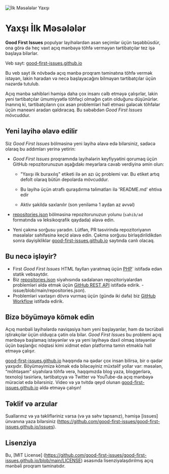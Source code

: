 ![İlk Məsələlər Yaxşı](https://github.com/Krishna01work/good-first-issues.github.io/blob/f5ac4b7f8543913637057e166638f1735512434c/assets/github/social-preview.png)

# Yaxşı İlk Məsələlər

**Good First Issues** populyar layihələrdən asan seçimlər üçün təşəbbüsdür, ona görə də heç vaxt açıq mənbəyə töhfə verməyən tərtibatçılar tez işə başlaya bilərlər.

Veb sayt: [good-first-issues.github.io](https://good-first-issues.github.io)

Bu veb sayt ilk növbədə açıq mənbə proqram təminatına töhfə vermək istəyən, lakin haradan və necə başlayacağını bilməyən tərtibatçılar üçün nəzərdə tutulub.

Açıq mənbə sahibləri həmişə daha çox insanı cəlb etməyə çalışırlar, lakin yeni tərtibatçılar ümumiyyətlə töhfəçi olmağın çətin olduğunu düşünürlər. İnanırıq ki, tərtibatçıların çox asan problemləri həll etməsi gələcək töhfələr üçün maneəni aradan qaldıracaq. Bu səbəbdən *Good First Issues* mövcuddur.

## Yeni layihə əlavə edilir

Siz *Good First Issues* bölməsinə yeni layihə əlavə edə bilərsiniz, sadəcə olaraq bu addımları yerinə yetirin:

- *Good First Issues* proqramında layihələrin keyfiyyətini qorumaq üçün GitHub repozitorunuzun aşağıdakı meyarlara cavab verdiyinə əmin olun:

     - "Yaxşı ilk buraxılış" etiketi ilə ən azı üç problemi var. Bu etiket artıq defolt olaraq bütün depolarda mövcuddur.

     - Bu layihə üçün ətraflı quraşdırma təlimatları ilə 'README.md' ehtiva edir

     - Aktiv şəkildə saxlanılır (son yeniləmə 1 aydan az əvvəl)

- [repositories.json](https://github.com/gomzyakov/good-first-issue/blob/main/repositories.json) bölməsinə repozitorunuzun yolunu (`sahib/ad` formatında və leksikoqrafik qaydada) əlavə edin.

- Yeni çəkmə sorğusu yaradın. Lütfən, PR təsvirində repozitoriyanın məsələlər səhifəsinə keçid əlavə edin. Çəkmə sorğusu birləşdirildikdən sonra dəyişikliklər [good-first-issues.github.io](https://good-first-issues.github.io) saytında canlı olacaq.

## Bu necə işləyir?

- First *Good First Issues* HTML faylları yaratmaq üçün [PHP](https://www.php.net)` istifadə edən statik vebsaytdır.
- Biz [repositories.json](https://github.com/gomzyakov/good-first) siyahısında sadalanan repozitoriyalardan problemləri əldə etmək üçün [GitHub REST API](https://docs.github.com/en/rest) istifadə edirik. -issue/blob/main/repositories.json).
- Problemləri vaxtaşırı dövrə vurmaq üçün (gündə iki dəfə) biz [GitHub Workflow](https://docs.github.com/en/actions/using-workflows) istifadə edirik.

## Bizə böyüməyə kömək edin

Açıq mənbəli layihələrdə naviqasiya həm yeni başlayanlar, həm də təcrübəli iştirakçılar üçün olduqca çətin ola bilər. *Good First Issues* bu problemi açıq mənbəyə başlamaq istəyənlər və ya yeni layihəyə daxil olmaq istəyənlər üçün başlanğıc nöqtəsi kimi xidmət edən platforma təmin etməklə həll etməyə çalışır.

[good-first-issues.github.io](https://good-first-issues.github.io) haqqında nə qədər çox insan bilirsə, bir o qədər yaxşıdır. Böyüməyimizə kömək edə biləcəyiniz müxtəlif yollar var: məsələn, “möhtəşəm” siyahılara töhfə verə, haqqımızda blog yaza, bloggerlərə, texnoloji təsirlərə, tərtibatçıya və Twitter və YouTube-da açıq mənbəyə müraciət edə bilərsiniz. Video və ya tvitdə qeyd olunan [good-first-issues.github.io](https://good-first-issues.github.io) əldə etməyə çalışın!

## Təklif və arzular

Suallarınız və ya təklifləriniz varsa (və ya səhv tapsanız), həmişə [issues] ünvanına yaza bilərsiniz (https://github.com/good-first-issues/good-first-issues.github.io/issues).

## Lisenziya

Bu, [MIT License] (https://github.com/good-first-issues/good-first-issues.github.io/blob/main/LICENSE) əsasında lisenziyalaşdırılmış açıq mənbəli proqram təminatıdır.